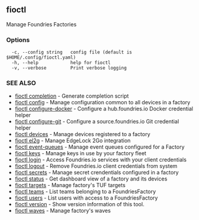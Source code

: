 ## fioctl

Manage Foundries Factories

### Options

```
  -c, --config string   config file (default is $HOME/.config/fioctl.yaml)
  -h, --help            help for fioctl
  -v, --verbose         Print verbose logging
```

### SEE ALSO

* [fioctl completion](fioctl_completion.md)	 - Generate completion script
* [fioctl config](fioctl_config.md)	 - Manage configuration common to all devices in a factory
* [fioctl configure-docker](fioctl_configure-docker.md)	 - Configure a hub.foundries.io Docker credential helper
* [fioctl configure-git](fioctl_configure-git.md)	 - Configure a source.foundries.io Git credential helper
* [fioctl devices](fioctl_devices.md)	 - Manage devices registered to a factory
* [fioctl el2g](fioctl_el2g.md)	 - Manage EdgeLock 2Go integration
* [fioctl event-queues](fioctl_event-queues.md)	 - Manage event queues configured for a Factory
* [fioctl keys](fioctl_keys.md)	 - Manage keys in use by your factory fleet
* [fioctl login](fioctl_login.md)	 - Access Foundries.io services with your client credentials
* [fioctl logout](fioctl_logout.md)	 - Remove Foundries.io client credentials from system
* [fioctl secrets](fioctl_secrets.md)	 - Manage secret crendentials configured in a factory
* [fioctl status](fioctl_status.md)	 - Get dashboard view of a factory and its devices
* [fioctl targets](fioctl_targets.md)	 - Manage factory's TUF targets
* [fioctl teams](fioctl_teams.md)	 - List teams belonging to a FoundriesFactory
* [fioctl users](fioctl_users.md)	 - List users with access to a FoundriesFactory
* [fioctl version](fioctl_version.md)	 - Show version information of this tool.
* [fioctl waves](fioctl_waves.md)	 - Manage factory's waves


